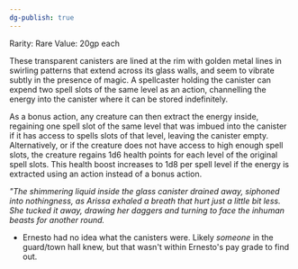 ```yaml
---
dg-publish: true
---
```

Rarity: Rare
Value: 20gp each

These transparent canisters are lined at the rim with golden metal lines in swirling patterns that extend across its glass walls, and seem to vibrate subtly in the presence of magic. A spellcaster holding the canister can expend two spell slots of the same level as an action, channelling the energy into the canister where it can be stored indefinitely. 

As a bonus action, any creature can then extract the energy inside, regaining one spell slot of the same level that was imbued into the canister if it has access to spells slots of that level, leaving the canister empty. Alternatively, or if the creature does not have access to high enough spell slots, the creature regains 1d6 health points for each level of the original spell slots. This health boost increases to 1d8 per spell level if the energy is extracted using an action instead of a bonus action. 

*"The shimmering liquid inside the glass canister drained away, siphoned into nothingness, as Arissa exhaled a breath that hurt just a little bit less. She tucked it away, drawing her daggers and turning to face the inhuman beasts for another round.*

- Ernesto had no idea what the canisters were. Likely *someone* in the guard/town hall knew, but that wasn't within Ernesto's pay grade to find out. 